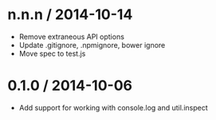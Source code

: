 
n.n.n / 2014-10-14
==================

 * Remove extraneous API options
 * Update .gitignore, .npmignore, bower ignore
 * Move spec to test.js

0.1.0 / 2014-10-06
==================

 * Add support for working with console.log and util.inspect

